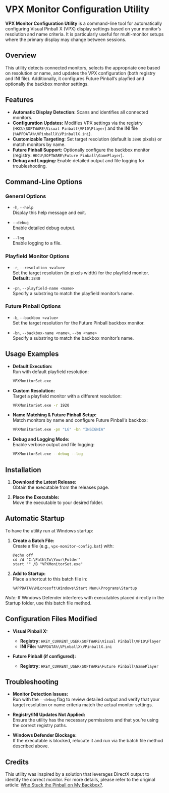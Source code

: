 # VPX Monitor Configuration Utility

**VPX Monitor Configuration Utility** is a command-line tool for automatically configuring Visual Pinball X (VPX) display settings based on your monitor’s resolution and name criteria. It is particularly useful for multi-monitor setups where the primary display may change between sessions.

## Overview

This utility detects connected monitors, selects the appropriate one based on resolution or name, and updates the VPX configuration (both registry and INI file). Additionally, it configures Future Pinball’s playfied and optionally the backbox monitor settings.

## Features

- **Automatic Display Detection:** Scans and identifies all connected monitors.
- **Configuration Updates:** Modifies VPX settings via the registry (`HKCU\SOFTWARE\Visual Pinball\VP10\Player`) and the INI file (`%APPDATA%\VPinballX\VPinballX.ini`).
- **Customizable Targeting:** Set target resolution (default is `3840` pixels) or match monitors by name.
- **Future Pinball Support:** Optionally configure the backbox monitor (registry: `HKCU\SOFTWARE\Future Pinball\GamePlayer`).
- **Debug and Logging:** Enable detailed output and file logging for troubleshooting.

## Command-Line Options

### General Options

- `-h`, `--help`  
  Display this help message and exit.

- `--debug`  
  Enable detailed debug output.

- `--log`  
  Enable logging to a file.

### Playfield Monitor Options

- `-r`, `--resolution <value>`  
  Set the target resolution (in pixels width) for the playfield monitor.  
  **Default:** `3840`

- `-pn`, `--playfield-name <name>`  
  Specify a substring to match the playfield monitor’s name.

### Future Pinball Options

- `-b`, `--backbox <value>`  
  Set the target resolution for the Future Pinball backbox monitor.

- `-bn`, `--backbox-name <name>`, `--bn <name>`  
  Specify a substring to match the backbox monitor’s name.

## Usage Examples

- **Default Execution:**  
  Run with default playfield resolution:
  ```sh
  VPXMonitorSet.exe
  ```

- **Custom Resolution:**  
  Target a playfield monitor with a different resolution:
  ```sh
  VPXMonitorSet.exe -r 1920
  ```

- **Name Matching & Future Pinball Setup:**  
  Match monitors by name and configure Future Pinball’s backbox:
  ```sh
  VPXMonitorSet.exe -pn "LG" -bn "INSIGNIA"
  ```

- **Debug and Logging Mode:**  
  Enable verbose output and file logging:
  ```sh
  VPXMonitorSet.exe --debug --log
  ```

## Installation

1. **Download the Latest Release:**  
   Obtain the executable from the releases page.

2. **Place the Executable:**  
   Move the executable to your desired folder.

## Automatic Startup

To have the utility run at Windows startup:

1. **Create a Batch File:**  
   Create a file (e.g., `vpx-monitor-config.bat`) with:
   ```batch
   @echo off
   cd /d "C:\Path\To\Your\Folder"
   start "" /B "VPXMonitorSet.exe"
   ```
2. **Add to Startup:**  
   Place a shortcut to this batch file in:
   ```
   %APPDATA%\Microsoft\Windows\Start Menu\Programs\Startup
   ```

*Note:* If Windows Defender interferes with executables placed directly in the Startup folder, use this batch file method.

## Configuration Files Modified

- **Visual Pinball X:**
  - **Registry:** `HKEY_CURRENT_USER\SOFTWARE\Visual Pinball\VP10\Player`
  - **INI File:** `%APPDATA%\VPinballX\VPinballX.ini`

- **Future Pinball (if configured):**
  - **Registry:** `HKEY_CURRENT_USER\SOFTWARE\Future Pinball\GamePlayer`

## Troubleshooting

- **Monitor Detection Issues:**  
  Run with the `--debug` flag to review detailed output and verify that your target resolution or name criteria match the actual monitor settings.

- **Registry/INI Updates Not Applied:**  
  Ensure the utility has the necessary permissions and that you’re using the correct registry paths.

- **Windows Defender Blockage:**  
  If the executable is blocked, relocate it and run via the batch file method described above.

## Credits

This utility was inspired by a solution that leverages DirectX output to identify the correct monitor. For more details, please refer to the original article: [Who Stuck the Pinball on My Backbox?](https://greatjava.org/2022/04/who-stuck-the-pinball-on-my-backbox/).
